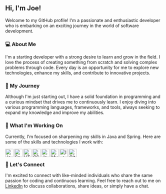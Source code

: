 ## Hi, I'm Joe!

Welcome to my GitHub profile! I'm a passionate and enthusiastic developer who is embarking on an exciting journey in the world of software development.

### 💻 About Me
I'm a starting developer with a strong desire to learn and grow in the field. I love the process of creating something from scratch and solving complex problems through code. Every day is an opportunity for me to explore new technologies, enhance my skills, and contribute to innovative projects.

### 🚀 My Journey
Although I'm just starting out, I have a solid foundation in programming and a curious mindset that drives me to continuously learn. I enjoy diving into various programming languages, frameworks, and tools, always seeking to expand my knowledge and improve my abilities.

### 🔭 What I'm Working On
Currently, I'm focused on sharpening my skills in Java and Spring.
Here are some of the skills and technologies I work with:

<img align="left" alt="Java" width="26px" src="https://img.icons8.com/color/48/000000/java-coffee-cup-logo--v1.png" />
<img align="left" alt="Spring" width="26px" src="https://img.icons8.com/color/48/000000/spring-logo.png" />
<img align="left" alt="HTML5" width="26px" src="https://img.icons8.com/color/48/000000/html-5--v1.png" />
<img align="left" alt="CSS3" width="26px" src="https://img.icons8.com/color/48/000000/css3.png" />
<img align="left" alt="JavaScript" width="26px" src="https://img.icons8.com/color/48/000000/javascript--v1.png" />
<img align="left" alt="MySQL" width="26px" src="https://img.icons8.com/color/48/000000/mysql-logo.png" />
<img align="left" alt="IntelliJ IDEA" width="26px" src="https://img.icons8.com/color/48/000000/intellij-idea.png" />
<img align="left" alt="Git" width="26px" src="https://img.icons8.com/color/48/000000/git.png" />

<br> <!-- Add this line break -->

### 🤝 Let's Connect
I'm excited to connect with like-minded individuals who share the same passion for coding and continuous learning. Feel free to reach out to me on [LinkedIn](https://www.linkedin.com/in/yourlinkedinprofile) to discuss collaborations, share ideas, or simply have a chat.
